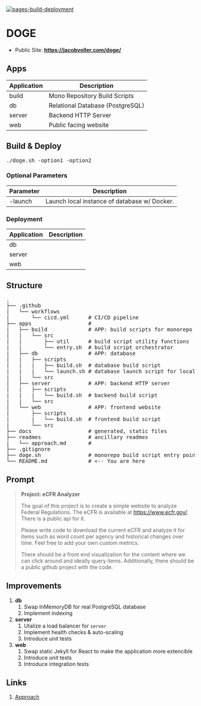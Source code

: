 [![pages-build-deployment](https://github.com/JacobVoller/doge/actions/workflows/pages/pages-build-deployment/badge.svg)](https://github.com/JacobVoller/doge/actions/workflows/pages/pages-build-deployment)

# DOGE

* Public Site: **https://jacobvoller.com/doge/**

## Apps

| Application | Description                      |
| ----------- | -------------------------------- |
| build       | Mono Repository Build Scripts    |
| db          | Relational Database (PostgreSQL) |
| server      | Backend HTTP Server              |
| web         | Public facing website            |

## Build & Deploy

<pre>
./doge.sh -option1 -option2
</pre>

### Optional Parameters

| Parameter | Description                                  |
| --------- | -------------------------------------------- |
| -launch   | Launch local instance of database w/ Docker. |

### Deployment

| Application | Description                      |
| ----------- | -------------------------------- |
| db          |  |
| server      |               |
| web         |             |

## Structure

<pre>
.
├── .github
|   └── workflows
|       └── cicd.yml      # CI/CD pipeline
├── apps                  #
|   ├── build             # APP: build scripts for monorepo 
|   |   └── src
|   |       ├── util      # build script utility functions
|   |       └── entry.sh  # build script orchestrator
|   ├── db                # APP: database
|   |   ├── scripts
|   |   |   ├── build.sh  # database build script
|   |   |   └── launch.sh # database launch script for local dev environment
|   |   └── src
|   ├── server            # APP: backend HTTP server
|   |   ├── scripts
|   |   |   └── build.sh  # backend build script
|   |   └── src
|   └── web               # APP: frontend website
|       ├── scripts
|       |   └── build.sh  # frontend build script
|       └── src
├── docs                  # generated, static files 
├── readmes               # ancillary readmes
|   └── approach.md       #
├── .gitignore
├── doge.sh               # monorepo build script entry point
└── README.md             # <-- You are here
</pre>

## Prompt

> **Project: eCFR Analyzer**
>
> The goal of this project is to create a simple website to analyze Federal Regulations. The eCFR is available at https://www.ecfr.gov/. There is a public api for it.
>
> Please write code to download the current eCFR and analyze it for items such as word count per agency and historical changes over time. Feel free to add your own custom metrics.
> 
> There should be a front end visualization for the content where we can click around and ideally query items. Additionally, there should be a public github project with the code.

## Improvements

1. **db**
   1. Swap InMemoryDB for real PostgreSQL database
   2. Implement indexing
2. **server**
   1. Utalize a load balancer for `server`
   2. Implement health checks & auto-scaling
   3. Introduce unit tests
3. **web**
   1. Swap static Jekyll for React to make the application more extencible
   2. Introduce unit tests
   3. Introduce integration tests

## Links

1. [Approach](readmes/approach.md)